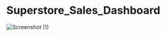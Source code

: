 # Superstore_Sales_Dashboard
![Screenshot (1)](https://github.com/user-attachments/assets/b8b74827-cb4c-4342-ae04-4587afd21be7)
